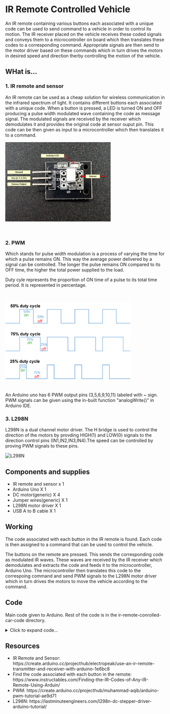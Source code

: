 # IR Remote Controlled Vehicle

An IR remote containing various buttons each associated with a unique code can be used to send command to a vehicle in order to control its motion. The IR receiver placed on the vehicle receives these coded signals and conveys them to a microcontroller on board which then translates these codes to a corresponding command. Appropriate signals are then send to the motor driver based on these commands which in turn drives the motors in desired speed and direction therby controlling the motion of the vehicle.

## WHat is...
### 1. IR remote and sensor
An IR remote can be used as a cheap solution for wireless communication in the infrared spectrum of light. It contains different buttons each associated with a unique code. When a button is pressed, a LED is turned ON and OFF producing a pulse width modulated wave containing the code as message signal. The modulated signals are received by the receiver which demodulates it and provides the original code at sensor ouput pin. This code can be then given as input to a microcontroller which then translates it to a command. 
</br>
<p align="left">
  <img src="images/IR-Receiver-Module.jpg" alt="IR receiver module" style="height:250px;"/>
</p>
</br>

### 2. PWM
<p>Which stands for pulse width modulation is a process of varying the time for which a pulse remains ON. This way the average power delivered by a signal can be controlled. The longer the pulse remains ON compared to its OFF time, the higher the total power supplied to the load.</p>
<p>Duty cyle represents the proportion of ON time of a pulse to its total time period. It is represented in percentage.</p>
</br>
<p align="left">
  <img src="images/Duty_Cycle_Examples.png" alt="PWM examples" style="height:250px"/>
</p>
</br>
An Arduino uno has 6 PWM output pins (3,5,6,9,10,11) labeled with ~ sign. PWM signals can be given using the in-built function "analogWrite()" in Arduino IDE.
</br>

### 3. L298N
<p>L298N is a dual channel motor driver. The H bridge is used to control the direction of the motors by provding HIGH(1) and LOW(0) signals to the direction control pins (IN1,IN2,IN3,IN4).The speed can be controlled by proving PWM signals to these pins.</p>
<p align="left">
  <img src="images/l298n.avif" alt="L298N" style="height:250px"/>
</p>

## Components and supplies
<ul>
<li>IR remote and sensor x 1</li>
<li>Arduino Uno X 1</li>
<li>DC motor(generic) X 4</li>
<li>Jumper wires(generic) X 1</li>
<li>L298N motor driver X 1</li>
<li>USB A to B cable X 1</li>
</ul>

## Working
<p>The code associated with each button in the IR remote is found. Each code is then assigned to a command that can be used to control the vehicle.</p>
<p>The buttons on the remote are pressed. This sends the corresponding code as modulated IR waves. These waves are received by the IR receiver which demodulates and extracts the code and feeds it to the microcontroller, Arduino Uno. The microcontroller then translates this code to the correspoing command and send PWM signals to the L298N motor driver which in turn drives the motors to move the vehicle according to the command.</p>

## Code
Main code given to Arduino. Rest of the code is in the ir-remote-conrolled-car-code directory.
<details>
<summary>Click to expand code...</summary>
<p>

```c++
#include <IRremote.h>
#include "pins.h"

int decoded_val = 0;

IRrecv ir_recv(ir_recv_pin);

void setup() {
  Serial.begin(9600);
  ir_recv.enableIRIn();
}

#include "vehicleCommands.h"

void loop() {
  if (ir_recv.decode()) {
    ir_recv.resume();
    decoded_val = ir_recv.decodedIRData.command;
    Serial.println(decoded_val); // for debugging

    if(decoded_val == 70){
      moveForward(); // move vehicle forward
    }
    else if(decoded_val == 21){
      moveBackward(); // move vehicle backward
    }
    else if(decoded_val == 67){
      goRight(); // turn vehicle to the right
    }
    else if(decoded_val == 68){
      goLeft(); // turn vehicle to the left
    }
    else{
      stopBot(); // stop the vehicle
    }
    delay(100);
    stopBot();
  }
}
```

</p>
</details>

## Resources
<ul>
<li>IR Remote and Sensor: https://create.arduino.cc/projecthub/electropeak/use-an-ir-remote-transmitter-and-receiver-with-arduino-1e6bc8</li>
<li>Find the code associated with each button in the remote: https://www.instructables.com/Finding-the-IR-Codes-of-Any-IR-Remote-Using-Arduin/</li>
<li>PWM: https://create.arduino.cc/projecthub/muhammad-aqib/arduino-pwm-tutorial-ae9d71</li>
<li>L298N: https://lastminuteengineers.com/l298n-dc-stepper-driver-arduino-tutorial/</li>
</ul>